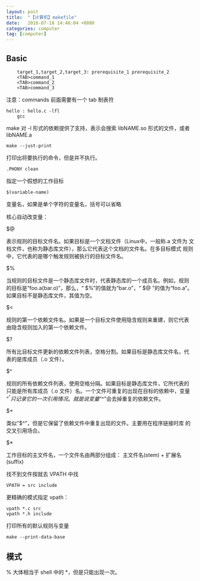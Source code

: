 ```yaml
---
layout: post
title:  "【计算机】makefile"
date:   2016-07-18 14:46:04 +0800
categories: computer
tag: [computer]
---
```


## Basic

```shell
    target_1,target_2,target_3: prerequisite_1 prerequisite_2
    <TAB>command_1
    <TAB>command_2
    <TAB>command_3
```

注意：commands 前面需要有一个 tab 制表符

```shell
hello : hello.c -lfl
    gcc 
```
make 对 -l<NAME> 形式的依赖提供了支持，表示会搜索 libNAME.so 形式的文件，或者 libNAME.a 

```shell
make --just-print
```

打印出将要执行的命令，但是并不执行。

```shell
.PHONY clean
```
指定一个假想的工作目标

```shell
$(variable-name)
```
变量名，如果是单个字符的变量名，括号可以省略

核心自动改变量：

$@ 

表示规则的目标文件名。如果目标是一个文档文件（Linux中，一般称.a 文件为
文档文件，也称为静态库文件），那么它代表这个文档的文件名。在多目标模式
规则中，它代表的是哪个触发规则被执行的目标文件名。 

$% 

当规则的目标文件是一个静态库文件时，代表静态库的一个成员名。例如，规则
的目标是“foo.a(bar.o)”，那么，“ $%”的值就为“bar.o”，“ $@ ”的值为“foo.a”。
如果目标不是静态库文件，其值为空。 

$< 

规则的第一个依赖文件名。如果是一个目标文件使用隐含规则来重建，则它代表
由隐含规则加入的第一个依赖文件。 

$? 

所有比目标文件更新的依赖文件列表，空格分割。如果目标是静态库文件名，代
表的是库成员（.o 文件）。 

$^ 

规则的所有依赖文件列表，使用空格分隔。如果目标是静态库文件，它所代表的
只能是所有库成员（.o 文件）名。一个文件可重复的出现在目标的依赖中，变量
“$^”只记录它的一次引用情况。就是说变量“$^”会去掉重复的依赖文件。 

$+ 

类似“$^”，但是它保留了依赖文件中重复出现的文件。主要用在程序链接时库
的交叉引用场合。 

$* 

工作目标的主文件名，一个文件名由两部分组成： 主文件名(stem) + 扩展名(suffix)


找不到文件按就去 VPATH 中找
```shell
VPATH = src include
```
更精确的模式指定 vpath：

```shell
vpath *.c src
vpath *.h include
```

打印所有的默认规则与变量
```shell
make --print-data-base
```

## 模式

% 大体相当于 shell 中的 *，但是只能出现一次。

























